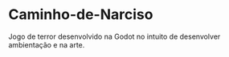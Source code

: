 # Caminho-de-Narciso
Jogo de terror desenvolvido na Godot no intuito de desenvolver ambientação e na arte.
